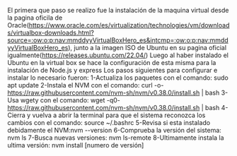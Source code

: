 El primera que paso se realizo fue la instalación de la maquina virtual desde la pagina oficila de Oracle(https://www.oracle.com/es/virtualization/technologies/vm/downloads/virtualbox-downloads.html?source=:ow:o:p:nav:mmddyyVirtualBoxHero_es&intcmp=:ow:o:p:nav:mmddyyVirtualBoxHero_es), junto a la imagen ISO de Ubuntu en su pagina oficial igualmente(https://releases.ubuntu.com/22.04/)
Luego al haber instalado el Ubuntu en la virtual box se hace la configuración de esta misma para la instalación de Node.js y express
Los pasos siguientes para configurar e instalar lo necesario fueron:
1-Actualiza los paquetes con el comando: sudo apt update
2-Instala el NVM con el comando: curl -o- https://raw.githubusercontent.com/nvm-sh/nvm/v0.38.0/install.sh | bash
3-Usa wgety con el comando: wget -q0- https://raw.githubusercontent.com/nvm-sh/nvm/v0.38.0/install.sh | bash
4-Cierra y vuelva a abrir la terminal para que el sistema reconozca los cambios con el comando: source ~/.bashrc
5-Revisa si esta instalado debidamente el NVM:nvm --version
6-Comprueba la versión del sistema: nvm ls
7-Busca nuevas versiones: nvm ls-remote
8-Ultimamente instala la ultima versión: nvm install [numero de versión]
